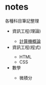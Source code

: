 # notes
各種科目筆記整理<br/>
<ul>
  <li>資訊工程(理論)</li>
    <ul>
      <li><a href="https://github.com/chenhsingyu-0212/-notes/blob/main/Introduction%20to%20Computer.md">計算機概論</a></li>
    </ul>
  <li>資訊工程(程式)</li>
    <ul>
      <li>HTML</li>
      <li>CSS</li>
    </ul>
  <li>數學</li>
    <ul>
      <li>微積分</li>
    </ul>
</ul>
